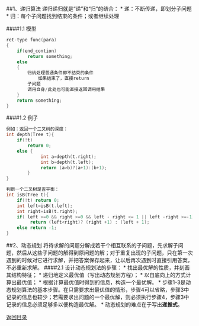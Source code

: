 ##1、递归算法
递归递归就是“递”和“归”的结合：
* 
递：不断传递，即划分子问题
* 
归：每个子问题找到结束的条件；或者继续处理

####1.1 模型
```C++
ret-type func(para)
{
    if(end_contion)
        return something;
    else
    {
        归纳处理普通条件即不结束的条件
            如果结束了，直接return
        子问题
        调用自身/此处也可能直接返回调用结果
    }
    return something;
}
```
####1.2 例子
```C++
例如：返回一个二叉树的深度：
int depth(Tree t){ 
    if(!t) 
        return 0; 
    else { 
             int a=depth(t.right); 
             int b=depth(t.left); 
             return (a>b)?(a+1):(b+1); 
        } 
}

判断一个二叉树是否平衡：
int isB(Tree t){ 
    if(!t) return 0; 
    int left=isB(t.left); 
    int right=isB(t.right); 
    if( left >=0 && right >=0 && left - right <= 1 || left -right >=-1) 
         return (left<right)? (right +1) : (left + 1); 
    else return -1; 
}
```
##2、动态规划
将待求解的问题分解成若干个相互联系的子问题，先求解子问题，然后从这些子问题的解得到原问题的解；对于重复出现的子问题，只在第一次遇到的时候对它进行求解，并把答案保存起来，让以后再次遇到时直接引用答案，不必重新求解。
####2.1 设计动态规划法的步骤：
* 
找出最优解的性质，并刻画其结构特征；
* 
递归地定义最优值（写出动态规划方程）；
* 
以自底向上的方式计算出最优值；
* 
根据计算最优值时得到的信息，构造一个最优解。
* 
步骤1-3是动态规划算法的基本步骤。在只需要求出最优值的情形，步骤4可以省略，步骤3中记录的信息也较少；若需要求出问题的一个最优解，则必须执行步骤4，步骤3中记录的信息必须足够多以便构造最优解。
* 
动态规划的难点在于写出**递推式**。



[返回目录](README.md)